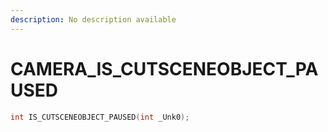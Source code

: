 ```yaml
---
description: No description available 
---
```


# CAMERA\_IS_CUTSCENEOBJECT_PAUSED

```cpp
int IS_CUTSCENEOBJECT_PAUSED(int _Unk0);
```